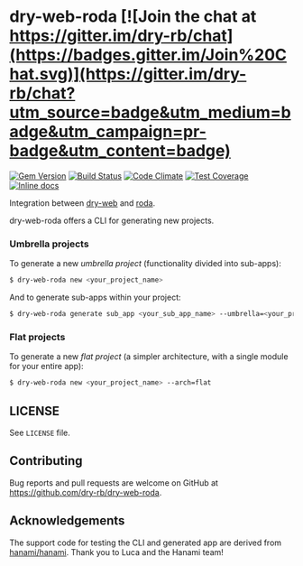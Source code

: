 [gem]: https://rubygems.org/gems/dry-web-roda
[travis]: https://travis-ci.org/dry-rb/dry-web-roda
[codeclimate]: https://codeclimate.com/github/dry-rb/dry-web-roda
[inchpages]: http://inch-ci.org/github/dry-rb/dry-web-roda/

# dry-web-roda [![Join the chat at https://gitter.im/dry-rb/chat](https://badges.gitter.im/Join%20Chat.svg)](https://gitter.im/dry-rb/chat?utm_source=badge&utm_medium=badge&utm_campaign=pr-badge&utm_content=badge)

[![Gem Version](https://badge.fury.io/rb/dry-web-roda.svg)][gem]
[![Build Status](https://travis-ci.org/dry-rb/dry-web-roda.svg?branch=master)][travis]
[![Code Climate](https://codeclimate.com/github/dry-rb/dry-web-roda/badges/gpa.svg)][codeclimate]
[![Test Coverage](https://codeclimate.com/github/dry-rb/dry-web-roda/badges/coverage.svg)][codeclimate]
[![Inline docs](http://inch-ci.org/github/dry-rb/dry-web-roda.svg?branch=master&style=flat)][inchpages]

Integration between [dry-web](https://github.com/dry-rb/dry-web) and [roda](https://github.com/jeremyevans/roda).

dry-web-roda offers a CLI for generating new projects.

### Umbrella projects

To generate a new _umbrella project_ (functionality divided into sub-apps):

```sh
$ dry-web-roda new <your_project_name>
```

And to generate sub-apps within your project:

```sh
$ dry-web-roda generate sub_app <your_sub_app_name> --umbrella=<your_project_name>
```

### Flat projects

To generate a new _flat project_ (a simpler architecture, with a single module for your entire app):

```sh
$ dry-web-roda new <your_project_name> --arch=flat
```

## LICENSE

See `LICENSE` file.

## Contributing

Bug reports and pull requests are welcome on GitHub at https://github.com/dry-rb/dry-web-roda.

## Acknowledgements

The support code for testing the CLI and generated app are derived from
[hanami/hanami](https://github.com/hanami/hanami). Thank you to Luca and the
Hanami team!
